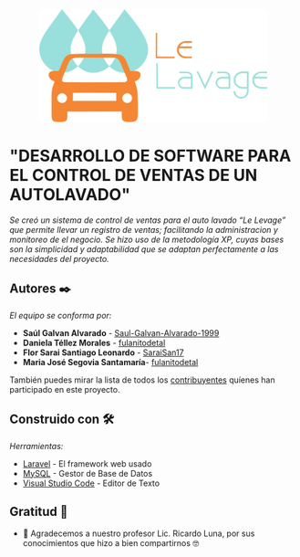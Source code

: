 <p align="center"><img src="logo.jpg" alt="My cool logo" width="400"></a></p>

# "DESARROLLO DE SOFTWARE PARA EL CONTROL DE VENTAS DE UN AUTOLAVADO"

_Se creó un sistema de control de ventas para el auto lavado “Le Levage” que permite llevar un registro de ventas; facilitando la administracion y monitoreo de el negocio. 
Se hizo uso de la metodología XP, cuyas bases son la simplicidad y adaptabilidad que se adaptan perfectamente a las necesidades del proyecto._

## Autores ✒️

_El equipo se conforma por:_

* **Saúl Galvan Alvarado** - [Saul-Galvan-Alvarado-1999](https://github.com/Saul-Galvan-Alvarado-1999)
* **Daniela Téllez Morales** -  [fulanitodetal](#fulanito-de-tal)
* **Flor Sarai Santiago Leonardo** - [SaraiSan17](https://github.com/SaraiSan17)
* **Maria José Segovia Santamaría**- [fulanitodetal](#fulanito-de-tal)



También puedes mirar la lista de todos los [contribuyentes](https://github.com/Saul-Galvan-Alvarado-1999/Autolavado-Le_Lavage/graphs/contributors) quíenes han participado en este proyecto. 

## Construido con 🛠️

_Herramientas:_

* [Laravel](https://laravel.com/) - El framework web usado
* [MySQL](https://www.mysql.com/) - Gestor de Base de Datos
* [Visual Studio Code](https://code.visualstudio.com/) - Editor de Texto


## Gratitud 🎁

* 📢 Agradecemos a nuestro profesor Lic. Ricardo Luna, por sus conocimientos que hizo a bien compartirnos 🤓


